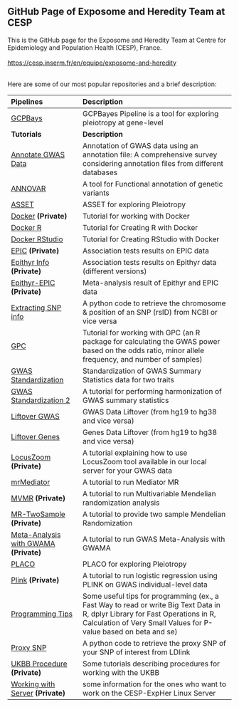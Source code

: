 ## GitHub Page of Exposome and Heredity Team at CESP

This is the GitHub page for the Exposome and Heredity Team at Centre for Epidemiology and Population Health (CESP), France.
<br>
<br>
https://cesp.inserm.fr/en/equipe/exposome-and-heredity
<br>
<br>

Here are some of our most popular repositories and a brief description:

| Pipelines                                                                                                                                          | Description                                                            |
|:-----------------------------------------------------------------------------------------------------------------------------------------------|:-----------------------------------------------------------------------|
| [GCPBays](https://github.com/CESP-ExpHer/GCPBayes-Pipeline) | GCPBayes Pipeline is a tool for exploring pleiotropy at gene-level |
| **Tutorials** | **Description** |
| [Annotate GWAS Data](https://github.com/CESP-ExpHer/Gene_Annotation) | Annotation of GWAS data using an annotation file: A comprehensive survey considering annotation files from different databases |
| [ANNOVAR](https://github.com/CESP-ExpHer/Tutorial_ANNOVAR) | A tool for Functional annotation of genetic variants |
| [ASSET](https://github.com/CESP-ExpHer/Tutorial_ASSET) | ASSET for exploring Pleiotropy |
| [Docker](https://github.com/CESP-ExpHer/Tutorial_Docker) **(Private)** | Tutorial for working with Docker |
| [Docker R](https://github.com/CESP-ExpHer/Tutorial_Docker_R) | Tutorial for Creating R with Docker |
| [Docker RStudio](https://github.com/CESP-ExpHer/Tutorial_Docker_RStudio) | Tutorial for Creating RStudio with Docker |
| [EPIC](https://github.com/CESP-ExpHer/Association-test-on-EPIC) **(Private)** | Association tests results on EPIC data |
| [Epithyr Info](https://github.com/CESP-ExpHer/Association-test-on-Epithyr) **(Private)** | Association tests results on Epithyr data (different versions) |
| [Epithyr-EPIC](https://github.com/CESP-ExpHer/Meta-analysis-Epithyr-EPIC) **(Private)** | Meta-analysis result of Epithyr and EPIC data |
| [Extracting SNP info](https://github.com/CESP-ExpHer/dbSNP_crawling) | A python code to retrieve the chromosome & position of an SNP (rsID) from NCBI or vice versa |
| [GPC](https://github.com/CESP-ExpHer/GPC) | Tutorial for working with GPC (an R package for calculating the GWAS power based on the odds ratio, minor allele frequency, and number of samples) |
| [GWAS Standardization](https://github.com/CESP-ExpHer/GWAS-Standardization) | Standardization of GWAS Summary Statistics data for two traits |
| [GWAS Standardization 2](https://github.com/CESP-ExpHer/Harmonize) | A tutorial for performing harmonization of GWAS summary statistics |
| [Liftover GWAS](https://github.com/CESP-ExpHer/Tutorial_GWAS_Human_Assembly_Liftover) | GWAS Data Liftover (from hg19 to hg38 and vice versa) |
| [Liftover Genes](https://github.com/CESP-ExpHer/Tutorial_Genes_Human_Assembly_Liftover) | Genes Data Liftover (from hg19 to hg38 and vice versa) |
| [LocusZoom](https://github.com/CESP-ExpHer/locuszoom) **(Private)** | A tutorial explaining how to use LocusZoom tool available in our local server for your GWAS data |
| [mrMediator](https://github.com/CESP-ExpHer/mrMediator) | A tutorial to run Mediator MR  |
| [MVMR](https://github.com/CESP-ExpHer/MVMR) **(Private)** | A tutorial to run Multivariable Mendelian randomization analysis |
| [MR-TwoSample](https://github.com/CESP-ExpHer/TwoSample-MR) **(Private)** | A tutorial to provide two sample Mendelian Randomization |
| [Meta-Analysis with GWAMA](https://github.com/CESP-ExpHer/Meta-Analysis_with_GWAMA) **(Private)** | A tutorial to run GWAS Meta-Analysis with GWAMA |
| [PLACO](https://github.com/CESP-ExpHer/Tutorial_PLACO) | PLACO for exploring Pleiotropy |
| [Plink](https://github.com/CESP-ExpHer/GWAS_with_Plink) **(Private)** | A tutorial to run logistic regression using PLINK on GWAS individual-level data |
| [Programming Tips](https://github.com/CESP-ExpHer/Programming_Tips) | Some useful tips for programming (ex., a Fast Way to read or write Big Text Data in R, dplyr Library for Fast Operations in R, Calculation of Very Small Values for P-value based on beta and se) |
| [Proxy SNP](https://github.com/CESP-ExpHer/dbSNP_crawling) | A python code to retrieve the proxy SNP of your SNP of interest from LDlink |
| [UKBB Procedure](https://github.com/CESP-ExpHer/UKBB-PROCEDURES) **(Private)** | Some tutorials describing procedures for working with the UKBB |
| [Working with Server](https://github.com/CESP-ExpHer/Working_with_Server) **(Private)** | some information for the ones who want to work on the CESP-ExpHer Linux Server |

